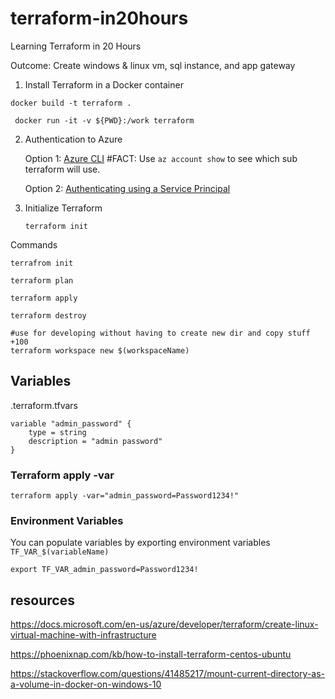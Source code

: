 # terraform-in20hours
Learning Terraform in 20 Hours

Outcome: Create windows & linux vm, sql instance, and app gateway 


1. Install Terraform in a Docker container

```
docker build -t terraform .

 docker run -it -v ${PWD}:/work terraform

```

2. Authentication to Azure
    
    Option 1: [Azure CLI](https://www.terraform.io/docs/providers/azurerm/guides/azure_cli.html)
    #FACT: Use `az account show` to see which sub terraform will use.

    Option 2: [Authenticating using a Service Principal](https://www.terraform.io/docs/providers/azurerm/guides/service_principal_client_secret.html)

3. Initialize Terraform

    `terraform init`

Commands

```
terrafrom init

terraform plan

terraform apply

terraform destroy

#use for developing without having to create new dir and copy stuff +100
terraform workspace new $(workspaceName) 
```

## Variables

.terraform.tfvars
```
variable "admin_password" {
    type = string
    description = "admin password"
}
```

### Terraform apply -var

```
terraform apply -var="admin_password=Password1234!"
```

### Environment Variables

You can populate variables by exporting environment variables `TF_VAR_$(variableName)`

```
export TF_VAR_admin_password=Password1234!
```

## resources

https://docs.microsoft.com/en-us/azure/developer/terraform/create-linux-virtual-machine-with-infrastructure

https://phoenixnap.com/kb/how-to-install-terraform-centos-ubuntu

https://stackoverflow.com/questions/41485217/mount-current-directory-as-a-volume-in-docker-on-windows-10
